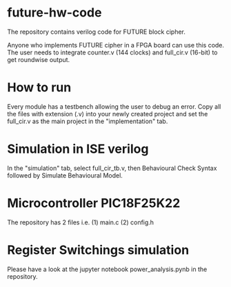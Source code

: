 # future-hw-code
The repository contains verilog code for FUTURE block cipher.

Anyone who implements FUTURE cipher in a FPGA board can use this code. The user needs to integrate counter.v (144 clocks) and full_cir.v (16-bit) to get roundwise output.

# How to run

Every module has a testbench allowing the user to debug an error. Copy all the files with extension (.v) into your newly created project and set the full_cir.v as the main project in the "implementation" tab.

# Simulation in ISE verilog

In the "simulation" tab, select full_cir_tb.v, then Behavioural Check Syntax followed by Simulate Behavioural Model.

# Microcontroller PIC18F25K22

The repository has 2 files i.e. (1) main.c (2) config.h

# Register Switchings simulation

Please have a look at the jupyter notebook power_analysis.pynb in the repository.
